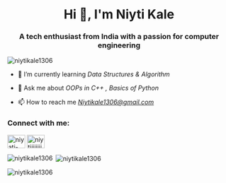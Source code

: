 <h1 align="center">Hi 👋, I'm Niyti Kale</h1>
<h3 align="center">A tech enthusiast from India with a passion for computer engineering</h3>

<p align="left"> <img src="https://komarev.com/ghpvc/?username=niytikale1306&label=Profile%20views&color=0e75b6&style=flat" alt="niytikale1306" /> </p>

- 🌱 I’m currently learning *Data Structures & Algorithm*

- 💬 Ask me about *OOPs in C++ , Basics of Python*

- 📫 How to reach me *Niytikale1306@gmail.com*

<h3 align="left">Connect with me:</h3>
<p align="left">
<a href="https://linkedin.com/in/niyati-kale-3208841aa" target="blank"><img align="center" src="https://raw.githubusercontent.com/rahuldkjain/github-profile-readme-generator/master/src/images/icons/Social/linked-in-alt.svg" alt="niyati-kale-3208841aa" height="30" width="40" /></a>
<a href="https://instagram.com/_niytiiiiiiii_" target="blank"><img align="center" src="https://raw.githubusercontent.com/rahuldkjain/github-profile-readme-generator/master/src/images/icons/Social/instagram.svg" alt="niytiiiiiiii" height="30" width="40" /></a>
</p>

<p><img align="left" src="https://github-readme-stats.vercel.app/api/top-langs?username=niytikale1306&show_icons=true&locale=en&layout=compact" alt="niytikale1306" /></p>

<p>&nbsp;<img align="center" src="https://github-readme-stats.vercel.app/api?username=niytikale1306&show_icons=true&locale=en" alt="niytikale1306" /></p>

<p><img align="center" src="https://github-readme-streak-stats.herokuapp.com/?user=niytikale1306&" alt="niytikale1306" /></p>
